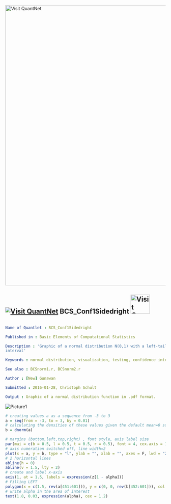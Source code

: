 
[<img src="https://github.com/QuantLet/Styleguide-and-FAQ/blob/master/pictures/banner.png" width="880" alt="Visit QuantNet">](http://quantlet.de/index.php?p=info)

## [<img src="https://github.com/QuantLet/Styleguide-and-Validation-procedure/blob/master/pictures/qloqo.png" alt="Visit QuantNet">](http://quantlet.de/) **BCS_Conf1Sidedright** [<img src="https://github.com/QuantLet/Styleguide-and-Validation-procedure/blob/master/pictures/QN2.png" width="60" alt="Visit QuantNet 2.0">](http://quantlet.de/d3/ia)

```yaml

Name of Quantlet : BCS_Conf1Sidedright

Published in : Basic Elements of Computational Statistics

Description : 'Graphic of a normal distribution N(0,1) with a left-tailed (1-alpha)-confidence
interval'

Keywords : normal distribution, visualization, testing, confidence interval, plot

See also : BCSnorm1.r, BCSnorm2.r

Author : [New] Gunawan

Submitted : 2016-01-28, Christoph Schult

Output : Graphic of a normal distribution function in .pdf format.

```

![Picture1](BCS_Conf1sidedright.png)


```r
# creating values a as a sequence from -3 to 3
a = seq(from = -3, to = 3, by = 0.01)
# calculating the densities of these values given the default mean=0 sd=1 normal distribution
b = dnorm(a)

# margins (bottom,left,top,right) , font style, axis label size
par(mai = c(b = 0.5, l = 0.5, t = 0.5, r = 0.5), font = 4, cex.axis = 1.5)
# axis numeration switched off, line width=2
plot(x = a, y = b, type = "l", ylab = "", xlab = "", axes = F, lwd = "2")
# 2 horizontal lines
abline(h = 0)
abline(v = 1.5, lty = 2)
# create and label x-axis
axis(1, at = 1.5, labels = expression(z[1 - alpha]))
# Filling LEFT
polygon(x = c(1.5, rev(a[451:601])), y = c(0, 0, rev(b[452:601])), col = "gray94")
# write alpha in the area of interest
text(1.8, 0.03, expression(alpha), cex = 1.2)
```
